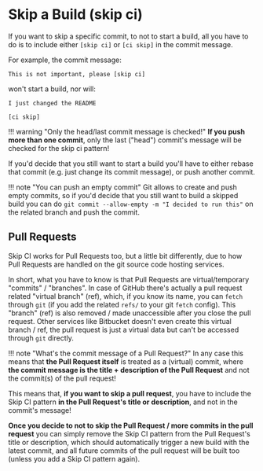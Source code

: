# Skip a Build \(skip ci\)

If you want to skip a specific commit, to not to start a build, all you have to do is to include either `[skip ci]` or `[ci skip]` in the commit message.

For example, the commit message:

```text
This is not important, please [skip ci]
```

won't start a build, nor will:

```text
I just changed the README

[ci skip]
```

!!! warning "Only the head/last commit message is checked!" **If you push more than one commit**, only the last \("head"\) commit's message will be checked for the skip ci pattern!

If you'd decide that you still want to start a build you'll have to either rebase that commit \(e.g. just change its commit message\), or push another commit.

!!! note "You can push an empty commit" Git allows to create and push empty commits, so if you'd decide that you still want to build a skipped build you can do `git commit --allow-empty -m "I decided to run this"` on the related branch and push the commit.

## Pull Requests

Skip CI works for Pull Requests too, but a little bit differently, due to how Pull Requests are handled on the git source code hosting services.

In short, what you have to know is that Pull Requests are virtual/temporary "commits" / "branches". In case of GitHub there's actually a pull request related "virtual branch" \(ref\), which, if you know its name, you can `fetch` through `git` \(if you add the related `refs/` to your git `fetch` config\). This "branch" \(ref\) is also removed / made unaccessible after you close the pull request. Other services like Bitbucket doesn't even create this virtual branch / ref, the pull request is just a virtual data but can't be accessed through `git` directly.

!!! note "What's the commit message of a Pull Request?" In any case this means that **the Pull Request itself** is treated as a \(virtual\) commit, where **the commit message is the title + description of the Pull Request** and not the commit\(s\) of the pull request!

This means that, **if you want to skip a pull request**, you have to include the Skip CI pattern **in the Pull Request's title or description**, and not in the commit's message!

**Once you decide to not to skip the Pull Request / more commits in the pull request** you can simply remove the Skip CI pattern from the Pull Request's title or description, which should automatically trigger a new build with the latest commit, and all future commits of the pull request will be built too \(unless you add a Skip CI pattern again\).

